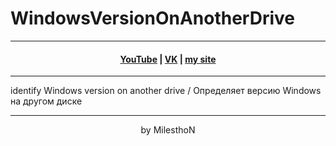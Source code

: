 # WindowsVersionOnAnotherDrive
***
<h4 align="center"> <a href="https://www.youtube.com/channel/UCy2JxQdX8dT2Tbj4ykUkqFw">YouTube</a> | <a href="https://VK.com/id180544766">VK</a> | <a href="https://milesthon.github.io">my site</a> </h4>

***
identify Windows version on another drive / Определяет версию Windows на другом диске

<div align="center">
  
***
by MilesthoN
